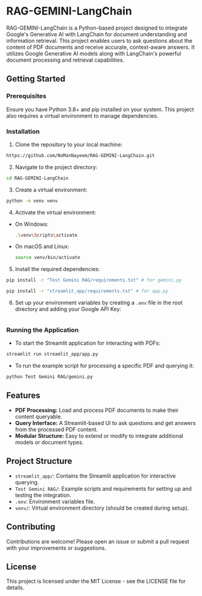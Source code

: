 # RAG-GEMINI-LangChain

RAG-GEMINI-LangChain is a Python-based project designed to integrate Google's Generative AI with LangChain for document understanding and information retrieval. This project enables users to ask questions about the content of PDF documents and receive accurate, context-aware answers. It utilizes Google Generative AI models along with LangChain's powerful document processing and retrieval capabilities.

## Getting Started

### Prerequisites

Ensure you have Python 3.8+ and pip installed on your system. This project also requires a virtual environment to manage dependencies.

### Installation

1. Clone the repository to your local machine:

```bash
https://github.com/NoManNayeem/RAG-GEMINI-LangChain.git
```
2. Navigate to the project directory:
```bash
cd RAG-GEMINI-LangChain
```

3. Create a virtual environment:
```bash
python -m venv venv
```


4. Activate the virtual environment:

- On Windows:
  ```bash
  .\venv\Scripts\activate
  ```

- On macOS and Linux:
  ```bash
  source venv/bin/activate
  ```

5. Install the required dependencies:
```bash
pip install -r "Test Gemini RAG/requirements.txt" # for gemini.py

pip install -r "streamlit_app/requirements.txt" # for app.py
```

6. Set up your environment variables by creating a `.env` file in the root directory and adding your Google API Key:
```bash

```



### Running the Application

- To start the Streamlit application for interacting with PDFs:
```bash
streamlit run streamlit_app/app.py
```

- To run the example script for processing a specific PDF and querying it:
```bash
python Test Gemini RAG/gemini.py
```


## Features

- **PDF Processing:** Load and process PDF documents to make their content queryable.
- **Query Interface:** A Streamlit-based UI to ask questions and get answers from the processed PDF content.
- **Modular Structure:** Easy to extend or modify to integrate additional models or document types.

## Project Structure

- `streamlit_app/`: Contains the Streamlit application for interactive querying.
- `Test Gemini RAG/`: Example scripts and requirements for setting up and testing the integration.
- `.env`: Environment variables file.
- `venv/`: Virtual environment directory (should be created during setup).

## Contributing

Contributions are welcome! Please open an issue or submit a pull request with your improvements or suggestions.

## License

This project is licensed under the MIT License - see the LICENSE file for details.



